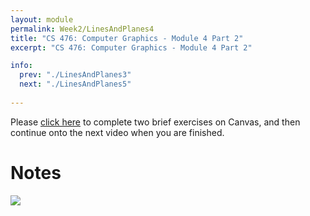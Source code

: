 ```yaml
---
layout: module
permalink: Week2/LinesAndPlanes4
title: "CS 476: Computer Graphics - Module 4 Part 2"
excerpt: "CS 476: Computer Graphics - Module 4 Part 2"

info:
  prev: "./LinesAndPlanes3"
  next: "./LinesAndPlanes5"
  
---
```


Please <a href = "https://ursinus.instructure.com/courses/18079/quizzes/26854" target="_blank">click here</a> to complete two brief exercises on Canvas, and then continue onto the next video when you are finished.

<h1>Notes</h1>

<img src = "../images/Unit1/LinesAndRays2.svg">
